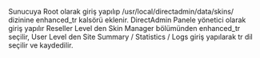 Sunucuya Root olarak giriş yapılıp 
/usr/local/directadmin/data/skins/ dizinine enhanced_tr kalsörü eklenir. 
DirectAdmin Panele yönetici olarak giriş yapılır Reseller Level den Skin Manager bölümünden enhanced_tr seçilir, 
User Level den Site Summary / Statistics / Logs giriş yapılarak tr dil seçilir ve kaydedilir.

